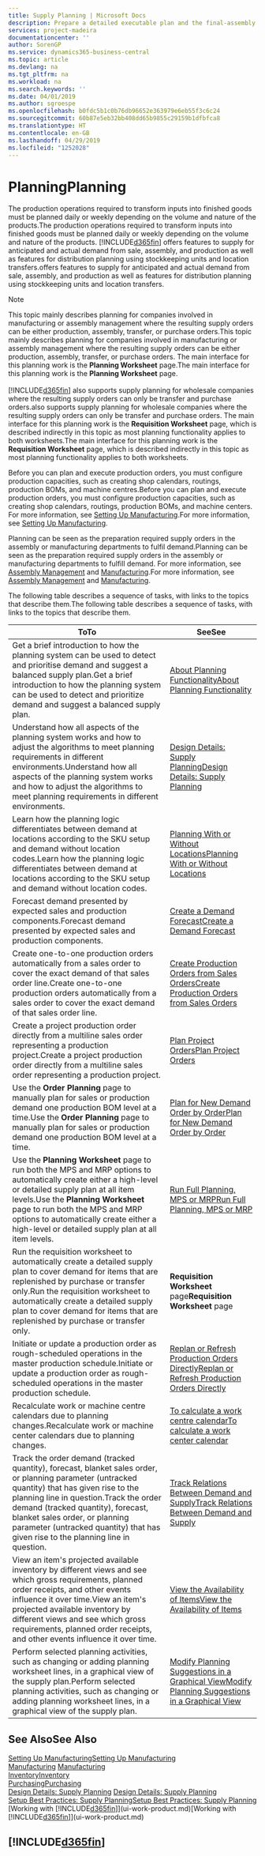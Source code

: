 ```yaml
---
title: Supply Planning | Microsoft Docs
description: Prepare a detailed executable plan and the final-assembly production schedule for sales and production demand.
services: project-madeira
documentationcenter: ''
author: SorenGP
ms.service: dynamics365-business-central
ms.topic: article
ms.devlang: na
ms.tgt_pltfrm: na
ms.workload: na
ms.search.keywords: ''
ms.date: 04/01/2019
ms.author: sgroespe
ms.openlocfilehash: b0fdc5b1c0b76db96652e363979e6eb55f3c6c24
ms.sourcegitcommit: 60b87e5eb32bb408dd65b9855c29159b1dfbfca8
ms.translationtype: HT
ms.contentlocale: en-GB
ms.lasthandoff: 04/29/2019
ms.locfileid: "1252028"
---
```

# <a name="planning"></a><span data-ttu-id="6824e-103">Planning</span><span class="sxs-lookup"><span data-stu-id="6824e-103">Planning</span></span>
<span data-ttu-id="6824e-104">The production operations required to transform inputs into finished goods must be planned daily or weekly depending on the volume and nature of the products.</span><span class="sxs-lookup"><span data-stu-id="6824e-104">The production operations required to transform inputs into finished goods must be planned daily or weekly depending on the volume and nature of the products.</span></span> [!INCLUDE[d365fin](includes/d365fin_md.md)] <span data-ttu-id="6824e-105">offers features to supply for anticipated and actual demand from sale, assembly, and production as well as features for distribution planning using stockkeeping units and location transfers.</span><span class="sxs-lookup"><span data-stu-id="6824e-105">offers features to supply for anticipated and actual demand from sale, assembly, and production as well as features for distribution planning using stockkeeping units and location transfers.</span></span>

> [!NOTE]
> <span data-ttu-id="6824e-106">This topic mainly describes planning for companies involved in manufacturing or assembly management where the resulting supply orders can be either production, assembly, transfer, or purchase orders.</span><span class="sxs-lookup"><span data-stu-id="6824e-106">This topic mainly describes planning for companies involved in manufacturing or assembly management where the resulting supply orders can be either production, assembly, transfer, or purchase orders.</span></span> <span data-ttu-id="6824e-107">The main interface for this planning work is the **Planning Worksheet** page.</span><span class="sxs-lookup"><span data-stu-id="6824e-107">The main interface for this planning work is the **Planning Worksheet** page.</span></span><br /><br />
> [!INCLUDE[d365fin](includes/d365fin_md.md)] <span data-ttu-id="6824e-108">also supports supply planning for wholesale companies where the resulting supply orders can only be transfer and purchase orders.</span><span class="sxs-lookup"><span data-stu-id="6824e-108">also supports supply planning for wholesale companies where the resulting supply orders can only be transfer and purchase orders.</span></span> <span data-ttu-id="6824e-109">The main interface for this planning work is the **Requisition Worksheet** page, which is described indirectly in this topic as most planning functionality applies to both worksheets.</span><span class="sxs-lookup"><span data-stu-id="6824e-109">The main interface for this planning work is the **Requisition Worksheet** page, which is described indirectly in this topic as most planning functionality applies to both worksheets.</span></span>

<span data-ttu-id="6824e-110">Before you can plan and execute production orders, you must configure production capacities, such as creating shop calendars, routings, production BOMs, and machine centres.</span><span class="sxs-lookup"><span data-stu-id="6824e-110">Before you can plan and execute production orders, you must configure production capacities, such as creating shop calendars, routings, production BOMs, and machine centers.</span></span> <span data-ttu-id="6824e-111">For more information, see [Setting Up Manufacturing](production-configure-production-processes.md).</span><span class="sxs-lookup"><span data-stu-id="6824e-111">For more information, see [Setting Up Manufacturing](production-configure-production-processes.md).</span></span>

<span data-ttu-id="6824e-112">Planning can be seen as the preparation required supply orders in the assembly or manufacturing departments to fulfil demand.</span><span class="sxs-lookup"><span data-stu-id="6824e-112">Planning can be seen as the preparation required supply orders in the assembly or manufacturing departments to fulfill demand.</span></span> <span data-ttu-id="6824e-113">For more information, see [Assembly Management](assembly-assemble-items.md) and [Manufacturing](production-manage-manufacturing.md).</span><span class="sxs-lookup"><span data-stu-id="6824e-113">For more information, see [Assembly Management](assembly-assemble-items.md) and [Manufacturing](production-manage-manufacturing.md).</span></span>

<span data-ttu-id="6824e-114">The following table describes a sequence of tasks, with links to the topics that describe them.</span><span class="sxs-lookup"><span data-stu-id="6824e-114">The following table describes a sequence of tasks, with links to the topics that describe them.</span></span>   

|<span data-ttu-id="6824e-115">**To**</span><span class="sxs-lookup"><span data-stu-id="6824e-115">**To**</span></span>|<span data-ttu-id="6824e-116">**See**</span><span class="sxs-lookup"><span data-stu-id="6824e-116">**See**</span></span>|  
|------------|-------------|  
|<span data-ttu-id="6824e-117">Get a brief introduction to how the planning system can be used to detect and prioritise demand and suggest a balanced supply plan.</span><span class="sxs-lookup"><span data-stu-id="6824e-117">Get a brief introduction to how the planning system can be used to detect and prioritize demand and suggest a balanced supply plan.</span></span>|[<span data-ttu-id="6824e-118">About Planning Functionality</span><span class="sxs-lookup"><span data-stu-id="6824e-118">About Planning Functionality</span></span>](production-about-planning-functionality.md)|
|<span data-ttu-id="6824e-119">Understand how all aspects of the planning system works and how to adjust the algorithms to meet planning requirements in different environments.</span><span class="sxs-lookup"><span data-stu-id="6824e-119">Understand how all aspects of the planning system works and how to adjust the algorithms to meet planning requirements in different environments.</span></span>|[<span data-ttu-id="6824e-120">Design Details: Supply Planning</span><span class="sxs-lookup"><span data-stu-id="6824e-120">Design Details: Supply Planning</span></span>](design-details-supply-planning.md)|
|<span data-ttu-id="6824e-121">Learn how the planning logic differentiates between demand at locations according to the SKU setup and demand without location codes.</span><span class="sxs-lookup"><span data-stu-id="6824e-121">Learn how the planning logic differentiates between demand at locations according to the SKU setup and demand without location codes.</span></span>|[<span data-ttu-id="6824e-122">Planning With or Without Locations</span><span class="sxs-lookup"><span data-stu-id="6824e-122">Planning With or Without Locations</span></span>](production-planning-with-without-locations.md)|
|<span data-ttu-id="6824e-123">Forecast demand presented by expected sales and production components.</span><span class="sxs-lookup"><span data-stu-id="6824e-123">Forecast demand presented by expected sales and production components.</span></span>|[<span data-ttu-id="6824e-124">Create a Demand Forecast</span><span class="sxs-lookup"><span data-stu-id="6824e-124">Create a Demand Forecast</span></span>](production-how-to-create-a-forecast.md)|  
|<span data-ttu-id="6824e-125">Create one-to-one production orders automatically from a sales order to cover the exact demand of that sales order line.</span><span class="sxs-lookup"><span data-stu-id="6824e-125">Create one-to-one production orders automatically from a sales order to cover the exact demand of that sales order line.</span></span>|[<span data-ttu-id="6824e-126">Create Production Orders from Sales Orders</span><span class="sxs-lookup"><span data-stu-id="6824e-126">Create Production Orders from Sales Orders</span></span>](production-how-to-create-production-orders-from-sales-orders.md)|
|<span data-ttu-id="6824e-127">Create a project production order directly from a multiline sales order representing a production project.</span><span class="sxs-lookup"><span data-stu-id="6824e-127">Create a project production order directly from a multiline sales order representing a production project.</span></span>|[<span data-ttu-id="6824e-128">Plan Project Orders</span><span class="sxs-lookup"><span data-stu-id="6824e-128">Plan Project Orders</span></span>](production-how-to-plan-project-orders.md)|
|<span data-ttu-id="6824e-129">Use the **Order Planning** page to manually plan for sales or production demand one production BOM level at a time.</span><span class="sxs-lookup"><span data-stu-id="6824e-129">Use the **Order Planning** page to manually plan for sales or production demand one production BOM level at a time.</span></span>|[<span data-ttu-id="6824e-130">Plan for New Demand Order by Order</span><span class="sxs-lookup"><span data-stu-id="6824e-130">Plan for New Demand Order by Order</span></span>](production-how-to-plan-for-new-demand.md)|
|<span data-ttu-id="6824e-131">Use the **Planning Worksheet** page to run both the MPS and MRP options to automatically create either a high-level or detailed supply plan at all item levels.</span><span class="sxs-lookup"><span data-stu-id="6824e-131">Use the **Planning Worksheet** page to run both the MPS and MRP options to automatically create either a high-level or detailed supply plan at all item levels.</span></span>|[<span data-ttu-id="6824e-132">Run Full Planning, MPS or MRP</span><span class="sxs-lookup"><span data-stu-id="6824e-132">Run Full Planning, MPS or MRP</span></span>](production-how-to-run-mps-and-mrp.md)|
|<span data-ttu-id="6824e-133">Run the requisition worksheet to automatically create a detailed supply plan to cover demand for items that are replenished by purchase or transfer only.</span><span class="sxs-lookup"><span data-stu-id="6824e-133">Run the requisition worksheet to automatically create a detailed supply plan to cover demand for items that are replenished by purchase or transfer only.</span></span>|<span data-ttu-id="6824e-134">**Requisition Worksheet** page</span><span class="sxs-lookup"><span data-stu-id="6824e-134">**Requisition Worksheet** page</span></span>|  
|<span data-ttu-id="6824e-135">Initiate or update a production order as rough-scheduled operations in the master production schedule.</span><span class="sxs-lookup"><span data-stu-id="6824e-135">Initiate or update a production order as rough-scheduled operations in the master production schedule.</span></span>|[<span data-ttu-id="6824e-136">Replan or Refresh Production Orders Directly</span><span class="sxs-lookup"><span data-stu-id="6824e-136">Replan or Refresh Production Orders Directly</span></span>](production-how-to-replan-refresh-production-orders.md)|
|<span data-ttu-id="6824e-137">Recalculate work or machine centre calendars due to planning changes.</span><span class="sxs-lookup"><span data-stu-id="6824e-137">Recalculate work or machine center calendars due to planning changes.</span></span>|[<span data-ttu-id="6824e-138">To calculate a work centre calendar</span><span class="sxs-lookup"><span data-stu-id="6824e-138">To calculate a work center calendar</span></span>](production-how-to-create-work-center-calendars.md#to-calculate-a-work-center-calendar)|
|<span data-ttu-id="6824e-139">Track the order demand (tracked quantity), forecast, blanket sales order, or planning parameter (untracked quantity) that has given rise to the planning line in question.</span><span class="sxs-lookup"><span data-stu-id="6824e-139">Track the order demand (tracked quantity), forecast, blanket sales order, or planning parameter (untracked quantity) that has given rise to the planning line in question.</span></span>|[<span data-ttu-id="6824e-140">Track Relations Between Demand and Supply</span><span class="sxs-lookup"><span data-stu-id="6824e-140">Track Relations Between Demand and Supply</span></span>](production-how-track-demand-supply.md)|
|<span data-ttu-id="6824e-141">View an item's projected available inventory by different views and see which gross requirements, planned order receipts, and other events influence it over time.</span><span class="sxs-lookup"><span data-stu-id="6824e-141">View an item's projected available inventory by different views and see which gross requirements, planned order receipts, and other events influence it over time.</span></span>|[<span data-ttu-id="6824e-142">View the Availability of Items</span><span class="sxs-lookup"><span data-stu-id="6824e-142">View the Availability of Items</span></span>](inventory-how-availability-overview.md)|  
|<span data-ttu-id="6824e-143">Perform selected planning activities, such as changing or adding planning worksheet lines, in a graphical view of the supply plan.</span><span class="sxs-lookup"><span data-stu-id="6824e-143">Perform selected planning activities, such as changing or adding planning worksheet lines, in a graphical view of the supply plan.</span></span>|[<span data-ttu-id="6824e-144">Modify Planning Suggestions in a Graphical View</span><span class="sxs-lookup"><span data-stu-id="6824e-144">Modify Planning Suggestions in a Graphical View</span></span>](production-how-to-modify-planning-suggestions-in-a-graphical-view.md)|

## <a name="see-also"></a><span data-ttu-id="6824e-145">See Also</span><span class="sxs-lookup"><span data-stu-id="6824e-145">See Also</span></span>
[<span data-ttu-id="6824e-146">Setting Up Manufacturing</span><span class="sxs-lookup"><span data-stu-id="6824e-146">Setting Up Manufacturing</span></span>](production-configure-production-processes.md)  
<span data-ttu-id="6824e-147">[Manufacturing](production-manage-manufacturing.md)  </span><span class="sxs-lookup"><span data-stu-id="6824e-147">[Manufacturing](production-manage-manufacturing.md)  </span></span>  
[<span data-ttu-id="6824e-148">Inventory</span><span class="sxs-lookup"><span data-stu-id="6824e-148">Inventory</span></span>](inventory-manage-inventory.md)  
[<span data-ttu-id="6824e-149">Purchasing</span><span class="sxs-lookup"><span data-stu-id="6824e-149">Purchasing</span></span>](purchasing-manage-purchasing.md)  
<span data-ttu-id="6824e-150">[Design Details: Supply Planning](design-details-supply-planning.md) </span><span class="sxs-lookup"><span data-stu-id="6824e-150">[Design Details: Supply Planning](design-details-supply-planning.md) </span></span>  
[<span data-ttu-id="6824e-151">Setup Best Practices: Supply Planning</span><span class="sxs-lookup"><span data-stu-id="6824e-151">Setup Best Practices: Supply Planning</span></span>](setup-best-practices-supply-planning.md)  
<span data-ttu-id="6824e-152">[Working with [!INCLUDE[d365fin](includes/d365fin_md.md)]](ui-work-product.md)</span><span class="sxs-lookup"><span data-stu-id="6824e-152">[Working with [!INCLUDE[d365fin](includes/d365fin_md.md)]](ui-work-product.md)</span></span>

## [!INCLUDE[d365fin](includes/free_trial_md.md)]  
